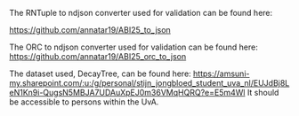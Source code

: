 The RNTuple to ndjson converter used for validation can be found here:

  https://github.com/annatar19/ABI25_to_json

The ORC to ndjson converter used for validation can be found here:
  https://github.com/annatar19/ABI25_orc_to_json

The dataset used, DecayTree, can be found here:
  https://amsuni-my.sharepoint.com/:u:/g/personal/stijn_jongbloed_student_uva_nl/EUJdBj8LeN1Kn9i-QugsN5MBJA7UDAuXpEJ0m36VMqHQRQ?e=E5m4Wl
It should be accessible to persons within the UvA. 
  
